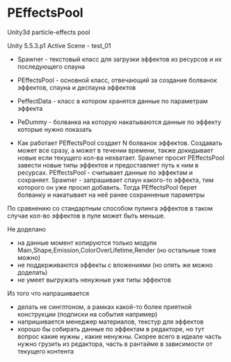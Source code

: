 # PEffectsPool
Unity3d particle-effects pool

Unity 5.5.3.p1
Active Scene - test_01

- Spawner - текстовый класс для загрузки эффектов из ресурсов и их последующего спауна

- PEffectsPool - основной класс, отвечающий за создание болванок эффектов, спауна и деспауна эффектов

- PeffectData - класс в котором хранятся данные по параметрам эффекта

- PeDummy - болванка на которую накатываются данные по эффекту которые нужно показать

 - Как работает
 PEffectsPool создает N болванок эффектов. Создавать может все сразу, а может в течении времени, также докидывает новые если текущего кол-ва нехватает.
 Spawner просит PEffectsPool завести новые типы эффектов и предоставляет путь к ним в ресурсах.
 PEffectsPool - считывает данные по эффектам и сохраняет.
 Spawner - запрашивает спаун какого-то эффекта, тим которого он уже просил добавить. Тогда PEffectsPool берет болванку и накатывает на неё ранее сохранненые параметры
 
 По сравнению со стандартным способом пулинга эффектов в таком случае кол-во эффектов в пуле может быть меньше.
 
 Не доделано
 - на данные момент копируются только модули Main,Shape,Emission,ColorOverLifetime,Render (но остальные тоже можно)
 - не поддерживаются эффекты с вложениями (но опять же можно доделать)
 - не умеет выгружать ненужные уже типы эффектов
 
 Из того что напрашивается
 - делать не синглтоном, а рамках какой-то более приятной конструкции (подписки на события например)
 - напришивается менеджер материалов, текстур для эффектов
 - хорошо бы собирать данные по эффектам в редакторе, но тут вопрос какие нужны , какие ненужны. Скорее всего в идеале часть нужно грузить из редактора, часть в рантайме в зависимости от текущего контента
 
